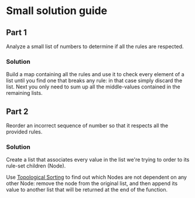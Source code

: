 # Small solution guide

## Part 1

Analyze a small list of numbers to determine if all the rules are respected.

### Solution

Build a map containing all the rules and use it to check every element of a list until you find one that breaks any rule: in that case simply discard the list.
Next you only need to sum up all the middle-values contained in the remaining lists.

## Part 2

Reorder an incorrect sequence of number so that it respects all the provided rules.

### Solution

Create a list that associates every value in the list we're trying to order to its rule-set children (Node).

Use [Topological Sorting](https://en.wikipedia.org/wiki/Topological_sorting) to find out which Nodes are not dependent on any other Node:
remove the node from the original list, and then append its value to another list that will be returned at the end of the function.